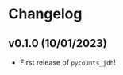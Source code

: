 # Changelog

<!--next-version-placeholder-->

## v0.1.0 (10/01/2023)

- First release of `pycounts_jdh`!